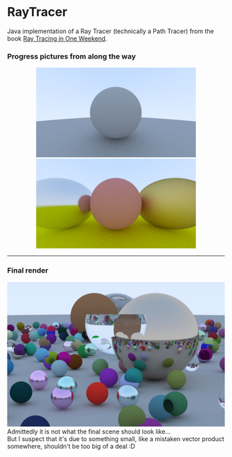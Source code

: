 # RayTracer
Java implementation of a Ray Tracer (technically a Path Tracer) from the book [Ray Tracing in One Weekend](https://github.com/RayTracing/raytracing.github.io).

### Progress pictures from along the way
<div align="center">
    <img src="images/simple_diffuse.gif" width="370">
    <img src="images/metal_reflections.gif" width="370">
</div>

---

### Final render
![Final render w/o dof](images/final_no_dof.gif)
Admittedly it is not what the final scene should look like...\
But I suspect that it's due to something small, like a mistaken vector product somewhere, shouldn't be too big of a deal :D